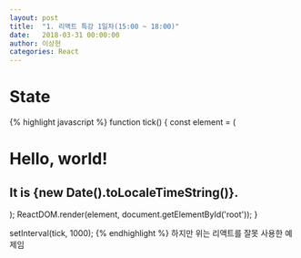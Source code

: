 ```yaml
---
layout: post
title:  "1. 리액트 특강 1일차(15:00 ~ 18:00)"
date:   2018-03-31 00:00:00
author: 이상현
categories: React
---
```


# State
{% highlight javascript %}
function tick() {
	const element = (
			<div>
				<h1>Hello, world!</h1>
				<h2>It is {new Date().toLocaleTimeString()}.</h2>
			</div>
	);
	ReactDOM.render(element, document.getElementById('root'));
}

setInterval(tick, 1000);
{% endhighlight %}
하지만 위는 리액트를 잘못 사용한 예제임
